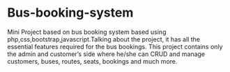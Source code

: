 # Bus-booking-system
Mini Project based on bus booking system based using php,css,bootstrap,javascript.Talking about the project, it has all the essential features required for the bus bookings. This project contains only the admin and customer’s side where he/she can CRUD and manage customers, buses, routes, seats, bookings and much more.
